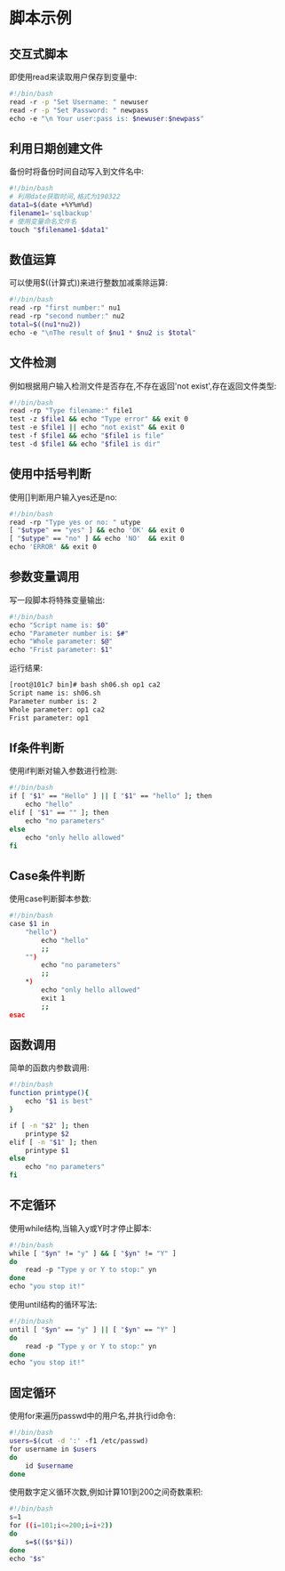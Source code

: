 # 脚本示例

## 交互式脚本

即使用read来读取用户保存到变量中:

```sh
#!/bin/bash
read -r -p "Set Username: " newuser
read -r -p "Set Password: " newpass
echo -e "\n Your user:pass is: $newuser:$newpass"
```



## 利用日期创建文件

备份时将备份时间自动写入到文件名中:

```sh
#!/bin/bash
# 利用date获取时间,格式为190322
data1=$(date +%Y%m%d)
filename1='sqlbackup'
# 使用变量命名文件名
touch "$filename1-$data1"
```



## 数值运算

可以使用$((计算式))来进行整数加减乘除运算:

```sh
#!/bin/bash
read -rp "first number:" nu1
read -rp "second number:" nu2
total=$((nu1*nu2))
echo -e "\nThe result of $nu1 * $nu2 is $total"
```



## 文件检测

例如根据用户输入检测文件是否存在,不存在返回'not exist',存在返回文件类型:

```sh
#!/bin/bash
read -rp "Type filename:" file1
test -z $file1 && echo "Type error" && exit 0
test -e $file1 || echo "not exist" && exit 0
test -f $file1 && echo "$file1 is file" 
test -d $file1 && echo "$file1 is dir"
```



## 使用中括号判断

使用[]判断用户输入yes还是no:

```sh
#!/bin/bash
read -rp "Type yes or no: " utype
[ "$utype" == "yes" ] && echo 'OK' && exit 0
[ "$utype" == "no" ] && echo 'NO'  && exit 0
echo 'ERROR' && exit 0
```



## 参数变量调用

写一段脚本将特殊变量输出:

```sh
#!/bin/bash
echo "Script name is: $0"
echo "Parameter number is: $#"
echo "Whole parameter: $@"
echo "Frist parameter: $1"
```

运行结果:

```sh
[root@101c7 bin]# bash sh06.sh op1 ca2
Script name is: sh06.sh
Parameter number is: 2
Whole parameter: op1 ca2
Frist parameter: op1
```



## If条件判断

使用if判断对输入参数进行检测:

```bash
#!/bin/bash
if [ "$1" == "Hello" ] || [ "$1" == "hello" ]; then
    echo "hello"
elif [ "$1" == "" ]; then
    echo "no parameters"
else
    echo "only hello allowed"
fi
```



## Case条件判断

使用case判断脚本参数:

```sh
#!/bin/bash
case $1 in
    "hello")
        echo "hello"
        ;;
    "")
        echo "no parameters"
        ;;
    *)
        echo "only hello allowed"
        exit 1
        ;;
esac
```



## 函数调用

简单的函数内参数调用:

```sh
#!/bin/bash
function printype(){
    echo "$1 is best"
}

if [ -n "$2" ]; then
    printype $2
elif [ -n "$1" ]; then
    printype $1
else
    echo "no parameters"
fi
```



## 不定循环

使用while结构,当输入y或Y时才停止脚本:

```sh
#!/bin/bash
while [ "$yn" != "y" ] && [ "$yn" != "Y" ]
do
    read -p "Type y or Y to stop:" yn
done
echo "you stop it!"
```

使用until结构的循环写法:

```sh
#!/bin/bash
until [ "$yn" == "y" ] || [ "$yn" == "Y" ]
do
    read -p "Type y or Y to stop:" yn
done
echo "you stop it!"
```



## 固定循环

使用for来遍历passwd中的用户名,并执行id命令:

 ```sh
 #!/bin/bash
 users=$(cut -d ':' -f1 /etc/passwd)
 for username in $users
 do
     id $username
 done
 ```

使用数字定义循环次数,例如计算101到200之间奇数乘积:

```sh
#!/bin/bash
s=1
for ((i=101;i<=200;i=i+2))
do
    s=$(($s*$i))
done
echo "$s"
```


